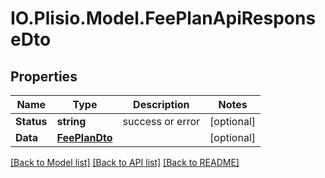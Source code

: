 # IO.Plisio.Model.FeePlanApiResponseDto
## Properties

Name | Type | Description | Notes
------------ | ------------- | ------------- | -------------
**Status** | **string** | success or error | [optional] 
**Data** | [**FeePlanDto**](FeePlanDto.md) |  | [optional] 

[[Back to Model list]](../README.md#documentation-for-models) [[Back to API list]](../README.md#documentation-for-api-endpoints) [[Back to README]](../README.md)

